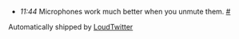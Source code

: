 <html><body><ul class="loudtwitter"><li><em>11:44</em> Microphones work much better when you unmute them. <a href="http://twitter.com/merrill517/statuses/1116151236">#</a></li></ul>Automatically shipped by <a href="http://www.loudtwitter.com">LoudTwitter</a></body></html>